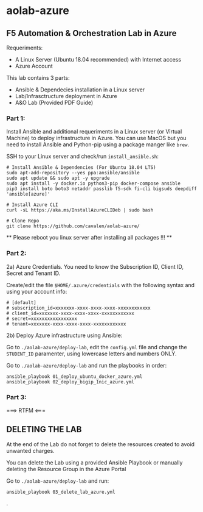 # aolab-azure

## F5 Automation & Orchestration Lab in Azure

Requeriments:
- A Linux Server (Ubuntu 18.04 recommended) with Internet access
- Azure Account 

This lab contains 3 parts:
- Ansible & Dependecies installation in a Linux server 
- Lab/Infrasctructure deployment in Azure
- A&O Lab (Provided PDF Guide)

### Part 1: 
Install Ansible and additional requeriments in a Linux server (or Virtual Machine) to deploy infrastructure in Azure. You can use MacOS but you need to install Ansible and Python-pip using a package manger like `brew`.

SSH to your Linux server and check/run `install_ansible.sh`:

```
# Install Ansible & Dependencies (For Ubuntu 18.04 LTS)
sudo apt-add-repository --yes ppa:ansible/ansible
sudo apt update && sudo apt -y upgrade
sudo apt install -y docker.io python3-pip docker-compose ansible
pip3 install boto boto3 netaddr passlib f5-sdk fi-cli bigsuds deepdiff 'ansible[azure]' 

# Install Azure CLI 
curl -sL https://aka.ms/InstallAzureCLIDeb | sudo bash

# Clone Repo
git clone https://github.com/cavalen/aolab-azure/
```

** Please reboot you linux server after installing all packages !!! **

### Part 2:
2a) Azure Credentials. 
You need to know the Subscription ID, Client ID, Secret and Tenant ID.

Create/edit the file `$HOME/.azure/credentials` with the following syntax and using your account info:
```
# [default]
# subscription_id=xxxxxxx-xxxx-xxxx-xxxx-xxxxxxxxxxxx
# client_id=xxxxxxx-xxxx-xxxx-xxxx-xxxxxxxxxxxx
# secret=xxxxxxxxxxxxxxxxx
# tenant=xxxxxxx-xxxx-xxxx-xxxx-xxxxxxxxxxxx
```

2b) Deploy Azure infrastructure using Ansible:

Go to `./aolab-azure/deploy-lab`, edit the `config.yml` file and change the `STUDENT_ID` paramenter, using lowercase letters and numbers ONLY.

Go to `./aolab-azure/deploy-lab` and run the playbooks in order:
```
ansible_playbook 01_deploy_ubuntu_docker_azure.yml
ansible_playbook 02_deploy_bigip_1nic_azure.yml
```

### Part 3:

===> RTFM <===
 

## DELETING THE LAB
At the end of the Lab do not forget to delete the resources created to avoid unwanted charges.

You can delete the Lab using a provided Ansible Playbook or manually deleting the Resource Group in the Azure Portal 
 
Go to `./aolab-azure/deploy-lab` and run:

```
ansible_playbook 03_delete_lab_azure.yml
```

.
